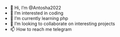 - 👋 Hi, I’m @Antosha2022
- 👀 I’m interested in coding
- 🌱 I’m currently learning php
- 💞️ I’m looking to collaborate on interesting projects
- 📫 How to reach me telegram

<!---
Antosha2022/Antosha2022 is a ✨ special ✨ repository because its `README.md` (this file) appears on your GitHub profile.
You can click the Preview link to take a look at your changes.
--->
